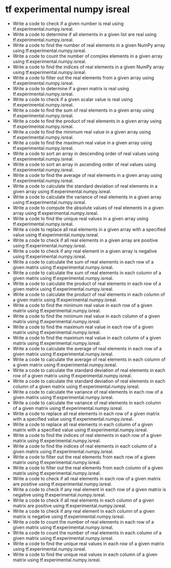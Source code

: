 # tf experimental numpy isreal

- Write a code to check if a given number is real using tf.experimental.numpy.isreal.
- Write a code to determine if all elements in a given list are real using tf.experimental.numpy.isreal.
- Write a code to find the number of real elements in a given NumPy array using tf.experimental.numpy.isreal.
- Write a code to count the number of complex elements in a given array using tf.experimental.numpy.isreal.
- Write a code to find the indices of real elements in a given NumPy array using tf.experimental.numpy.isreal.
- Write a code to filter out the real elements from a given array using tf.experimental.numpy.isreal.
- Write a code to determine if a given matrix is real using tf.experimental.numpy.isreal.
- Write a code to check if a given scalar value is real using tf.experimental.numpy.isreal.
- Write a code to find the sum of real elements in a given array using tf.experimental.numpy.isreal.
- Write a code to find the product of real elements in a given array using tf.experimental.numpy.isreal.
- Write a code to find the minimum real value in a given array using tf.experimental.numpy.isreal.
- Write a code to find the maximum real value in a given array using tf.experimental.numpy.isreal.
- Write a code to sort an array in descending order of real values using tf.experimental.numpy.isreal.
- Write a code to sort an array in ascending order of real values using tf.experimental.numpy.isreal.
- Write a code to find the average of real elements in a given array using tf.experimental.numpy.isreal.
- Write a code to calculate the standard deviation of real elements in a given array using tf.experimental.numpy.isreal.
- Write a code to calculate the variance of real elements in a given array using tf.experimental.numpy.isreal.
- Write a code to compute the absolute values of real elements in a given array using tf.experimental.numpy.isreal.
- Write a code to find the unique real values in a given array using tf.experimental.numpy.isreal.
- Write a code to replace all real elements in a given array with a specified value using tf.experimental.numpy.isreal.
- Write a code to check if all real elements in a given array are positive using tf.experimental.numpy.isreal.
- Write a code to check if any real element in a given array is negative using tf.experimental.numpy.isreal.
- Write a code to calculate the sum of real elements in each row of a given matrix using tf.experimental.numpy.isreal.
- Write a code to calculate the sum of real elements in each column of a given matrix using tf.experimental.numpy.isreal.
- Write a code to calculate the product of real elements in each row of a given matrix using tf.experimental.numpy.isreal.
- Write a code to calculate the product of real elements in each column of a given matrix using tf.experimental.numpy.isreal.
- Write a code to find the minimum real value in each row of a given matrix using tf.experimental.numpy.isreal.
- Write a code to find the minimum real value in each column of a given matrix using tf.experimental.numpy.isreal.
- Write a code to find the maximum real value in each row of a given matrix using tf.experimental.numpy.isreal.
- Write a code to find the maximum real value in each column of a given matrix using tf.experimental.numpy.isreal.
- Write a code to calculate the average of real elements in each row of a given matrix using tf.experimental.numpy.isreal.
- Write a code to calculate the average of real elements in each column of a given matrix using tf.experimental.numpy.isreal.
- Write a code to calculate the standard deviation of real elements in each row of a given matrix using tf.experimental.numpy.isreal.
- Write a code to calculate the standard deviation of real elements in each column of a given matrix using tf.experimental.numpy.isreal.
- Write a code to calculate the variance of real elements in each row of a given matrix using tf.experimental.numpy.isreal.
- Write a code to calculate the variance of real elements in each column of a given matrix using tf.experimental.numpy.isreal.
- Write a code to replace all real elements in each row of a given matrix with a specified value using tf.experimental.numpy.isreal.
- Write a code to replace all real elements in each column of a given matrix with a specified value using tf.experimental.numpy.isreal.
- Write a code to find the indices of real elements in each row of a given matrix using tf.experimental.numpy.isreal.
- Write a code to find the indices of real elements in each column of a given matrix using tf.experimental.numpy.isreal.
- Write a code to filter out the real elements from each row of a given matrix using tf.experimental.numpy.isreal.
- Write a code to filter out the real elements from each column of a given matrix using tf.experimental.numpy.isreal.
- Write a code to check if all real elements in each row of a given matrix are positive using tf.experimental.numpy.isreal.
- Write a code to check if any real element in each row of a given matrix is negative using tf.experimental.numpy.isreal.
- Write a code to check if all real elements in each column of a given matrix are positive using tf.experimental.numpy.isreal.
- Write a code to check if any real element in each column of a given matrix is negative using tf.experimental.numpy.isreal.
- Write a code to count the number of real elements in each row of a given matrix using tf.experimental.numpy.isreal.
- Write a code to count the number of real elements in each column of a given matrix using tf.experimental.numpy.isreal.
- Write a code to find the unique real values in each row of a given matrix using tf.experimental.numpy.isreal.
- Write a code to find the unique real values in each column of a given matrix using tf.experimental.numpy.isreal.